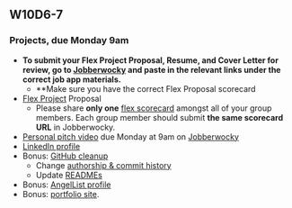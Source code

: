 ## W10D6-7

### Projects, due Monday 9am
* **To submit your Flex Project Proposal, Resume, and Cover Letter for review, go to [Jobberwocky][Jobberwocky] and paste in the relevant links under the correct job app materials.**
  * **Make sure you have the correct Flex Proposal scorecard
* [Flex Project][flex-project] Proposal
  * Please share **only one** [flex scorecard][flex-scorecard] amongst all of your group members. Each group member should submit **the same scorecard URL** in Jobberwocky.
* [Personal pitch video][personal-pitch-video] due Monday at 9am on [Jobberwocky][Jobberwocky]
* [LinkedIn profile][linkedin]
* Bonus: [GitHub cleanup][github]
  * Change [authorship & commit history][github-history]
  * Update [READMEs][readme]
* Bonus: [AngelList profile][angellist]
* Bonus: [portfolio site][portfolio].

<!-- LINKS -->
<!-- Job Search Projects -->
[flex-project]: projects/flex-project/flex-project.md
[flex-scorecard]: https://docs.google.com/spreadsheets/d/18tWMvVYWXgPqz0g7MwKQ3EGWKczxQaeTuISgfo34PqM/edit?usp=sharing
[portfolio]: application-materials/portfolio/portfolio.md

<!-- Online Presence -->
[linkedin]: application-materials/linkedin/linkedin.md
[github]: application-materials/github/github.md
[readme]: projects/example-readmes.md
[github-history]: https://github.com/appacademy/curriculum/blob/9f6dfc224cd16702269e9179420062ded86116d8/ruby/readings/git-fix-authorship.md
[angellist]: application-materials/angellist/angellist.md

<!-- Internal Resources -->
[Jobberwocky]: http://progress.appacademy.io/jobberwocky

<!-- Self Presentation -->
[personal-pitch-video]: meta/app-academy/uploading-personal-pitch-video.md
